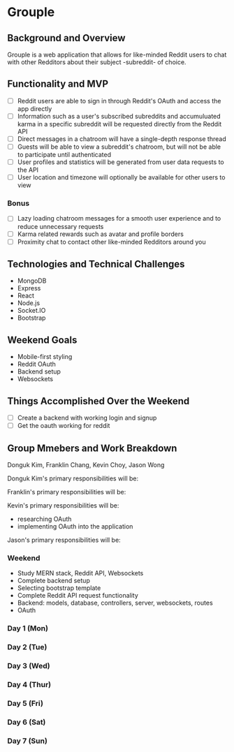 # Grouple

## Background and Overview
Grouple is a web application that allows for like-minded Reddit users to chat with other Redditors about their subject -subreddit- of choice.

## Functionality and MVP

- [ ] Reddit users are able to sign in through Reddit's OAuth and access the app directly
- [ ] Information such as a user's subscribed subreddits and accumuluated karma in a specific subreddit will be requested directly from the Reddit API
- [ ] Direct messages in a chatroom will have a single-depth response thread
- [ ] Guests will be able to view a subreddit's chatroom, but will not be able to participate until authenticated
- [ ] User profiles and statistics will be generated from user data requests to the API
- [ ] User location and timezone will optionally be available for other users to view

### Bonus

- [ ] Lazy loading chatroom messages for a smooth user experience and to reduce unnecessary requests
- [ ] Karma related rewards such as avatar and profile borders
- [ ] Proximity chat to contact other like-minded Redditors around you

## Technologies and Technical Challenges

- MongoDB
- Express 
- React
- Node.js
- Socket.IO
- Bootstrap

## Weekend Goals

- Mobile-first styling
- Reddit OAuth
- Backend setup
- Websockets

## Things Accomplished Over the Weekend
- [ ] Create a backend with working login and signup
- [ ] Get the oauth working for reddit

## Group Mmebers and Work Breakdown
Donguk Kim, Franklin Chang, Kevin Choy, Jason Wong

Donguk Kim's primary responsibilities will be:

Franklin's primary responsibilities will be:

Kevin's primary responsibilities will be:
- researching OAuth
- implementing OAuth into the application 

Jason's primary responsibilities will be:


### Weekend
- Study MERN stack, Reddit API, Websockets
- Complete backend setup
- Selecting bootstrap template
- Complete Reddit API request functionality
- Backend: models, database, controllers, server, websockets, routes
- OAuth

### Day 1 (Mon)

### Day 2 (Tue)

### Day 3 (Wed)

### Day 4 (Thur)

### Day 5 (Fri)

### Day 6 (Sat)

### Day 7 (Sun)



